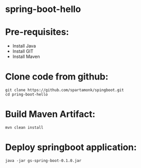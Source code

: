 # spring-boot-hello

# Pre-requisites:
  - Install Java
  - Install GIT
  - Install Maven
  
# Clone code from github:
    git clone https://github.com/spartamonk/spingboot.git
    cd pring-boot-hello
# Build Maven Artifact:
    mvn clean install
# Deploy springboot application:
    java -jar gs-spring-boot-0.1.0.jar
